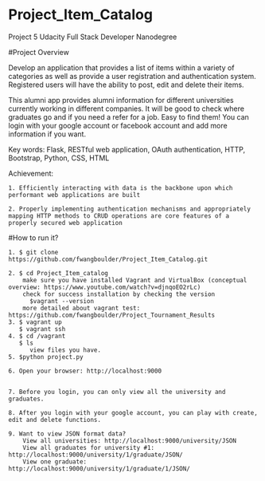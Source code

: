# Project_Item_Catalog
Project 5 Udacity Full Stack Developer Nanodegree

#Project Overview

Develop an application that provides a list of items within a variety of
categories as well as provide a user registration and authentication system.
Registered users will have the ability to post, edit and delete their items.

This alumni app provides alumni information for different universities currently
working in different companies. It will be good to check where graduates go and
if you need a refer for a job. Easy to find them! You can login with your google
account or facebook account and add more information if you want.

Key words: Flask, RESTful web application, OAuth authentication, HTTP, Bootstrap,
            Python, CSS, HTML

Achievement:

    1. Efficiently interacting with data is the backbone upon which performant web applications are built

    2. Properly implementing authentication mechanisms and appropriately mapping HTTP methods to CRUD operations are core features of a properly secured web application
#How to run it?

    1. $ git clone https://github.com/fwangboulder/Project_Item_Catalog.git

    2. $ cd Project_Item_catalog
        make sure you have installed Vagrant and VirtualBox (conceptual overview: https://www.youtube.com/watch?v=djnqoEO2rLc)
        check for success installation by checking the version
          $vagrant --version
        more detailed about vagrant test: https://github.com/fwangboulder/Project_Tournament_Results
    3. $ vagrant up
       $ vagrant ssh
    4. $ cd /vagrant
       $ ls
          view files you have.
    5. $python project.py

    6. Open your browser: http://localhost:9000


    7. Before you login, you can only view all the university and graduates.

    8. After you login with your google account, you can play with create, edit and delete functions.

    9. Want to view JSON format data?
        View all universities: http://localhost:9000/university/JSON
        View all graduates for university #1: http://localhost:9000/university/1/graduate/JSON/
        View one graduate: http://localhost:9000/university/1/graduate/1/JSON/

